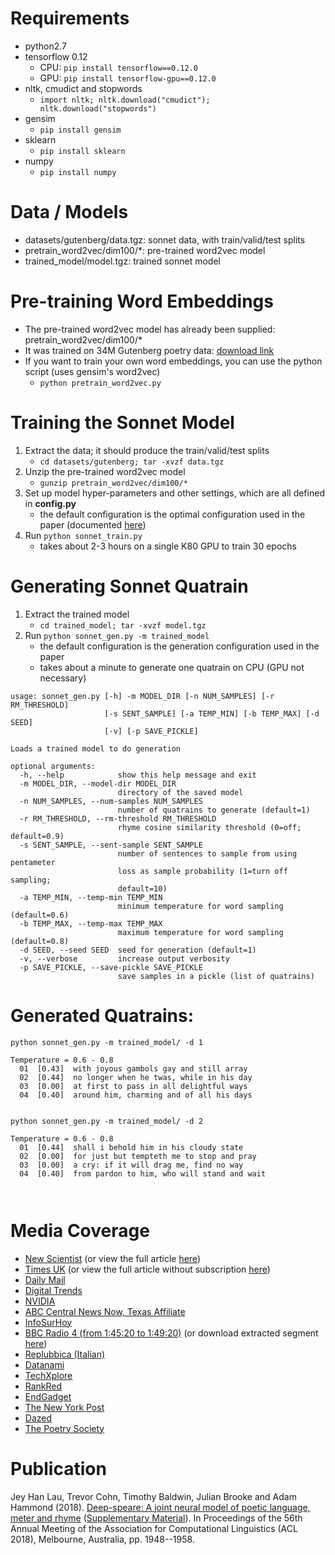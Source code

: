 # Requirements
- python2.7
- tensorflow 0.12
   - CPU: `pip install tensorflow==0.12.0`
   - GPU: `pip install tensorflow-gpu==0.12.0`
- nltk, cmudict and stopwords
   - `import nltk; nltk.download("cmudict"); nltk.download("stopwords")`
- gensim
   - `pip install gensim`
- sklearn
   - `pip install sklearn`
- numpy
   - `pip install numpy`

# Data / Models

- datasets/gutenberg/data.tgz: sonnet data, with train/valid/test splits
- pretrain_word2vec/dim100/*: pre-trained word2vec model
- trained_model/model.tgz: trained sonnet model

# Pre-training Word Embeddings

- The pre-trained word2vec model has already been supplied: pretrain_word2vec/dim100/*
- It was trained on 34M Gutenberg poetry data: [download link](https://ibm.box.com/s/yj38zwrk21q584y1y9qkjt1huf5nepuu)
- If you want to train your own word embeddings, you can use the python script (uses gensim's word2vec)
   * `python pretrain_word2vec.py`

# Training the Sonnet Model

1. Extract the data; it should produce the train/valid/test splits
   * `cd datasets/gutenberg; tar -xvzf data.tgz`
1. Unzip the pre-trained word2vec model
   * `gunzip pretrain_word2vec/dim100/*`
1. Set up model hyper-parameters and other settings, which are all defined in **config.py**
   * the default configuration is the optimal configuration used in the paper (documented [here](http://anthology.aclweb.org/attachments/P/P18/P18-1181.Notes.pdf))
1. Run `python sonnet_train.py`
   * takes about 2-3 hours on a single K80 GPU to train 30 epochs

# Generating Sonnet Quatrain

1. Extract the trained model
   * `cd trained_model; tar -xvzf model.tgz`
1. Run `python sonnet_gen.py -m trained_model`
   * the default configuration is the generation configuration used in the paper
   * takes about a minute to generate one quatrain on CPU (GPU not necessary)

```
usage: sonnet_gen.py [-h] -m MODEL_DIR [-n NUM_SAMPLES] [-r RM_THRESHOLD]
                     [-s SENT_SAMPLE] [-a TEMP_MIN] [-b TEMP_MAX] [-d SEED]
                     [-v] [-p SAVE_PICKLE]

Loads a trained model to do generation

optional arguments:
  -h, --help            show this help message and exit
  -m MODEL_DIR, --model-dir MODEL_DIR
                        directory of the saved model
  -n NUM_SAMPLES, --num-samples NUM_SAMPLES
                        number of quatrains to generate (default=1)
  -r RM_THRESHOLD, --rm-threshold RM_THRESHOLD
                        rhyme cosine similarity threshold (0=off; default=0.9)
  -s SENT_SAMPLE, --sent-sample SENT_SAMPLE
                        number of sentences to sample from using pentameter
                        loss as sample probability (1=turn off sampling;
                        default=10)
  -a TEMP_MIN, --temp-min TEMP_MIN
                        minimum temperature for word sampling (default=0.6)
  -b TEMP_MAX, --temp-max TEMP_MAX
                        maximum temperature for word sampling (default=0.8)
  -d SEED, --seed SEED  seed for generation (default=1)
  -v, --verbose         increase output verbosity
  -p SAVE_PICKLE, --save-pickle SAVE_PICKLE
                        save samples in a pickle (list of quatrains)
```      

# Generated Quatrains:

```
python sonnet_gen.py -m trained_model/ -d 1

Temperature = 0.6 - 0.8
  01  [0.43]  with joyous gambols gay and still array
  02  [0.44]  no longer when he twas, while in his day
  03  [0.00]  at first to pass in all delightful ways
  04  [0.40]  around him, charming and of all his days
  
  
python sonnet_gen.py -m trained_model/ -d 2
  
Temperature = 0.6 - 0.8
  01  [0.44]  shall i behold him in his cloudy state
  02  [0.00]  for just but tempteth me to stop and pray
  03  [0.00]  a cry: if it will drag me, find no way
  04  [0.40]  from pardon to him, who will stand and wait
  
  
```

# Media Coverage
- [New Scientist](https://www.newscientist.com/article/2175301-ai-creates-shakespearean-sonnets-and-theyre-actually-quite-good/) (or view the full article [here](media_coverage/new_scientist.jpg))
- [Times UK](https://www.thetimes.co.uk/article/computers-produce-poetry-by-the-meter-vk80077zl) (or view the full article without subscription [here](http://htmlpreview.github.io/?https://github.com/jhlau/deepspeare/blob/master/media_coverage/uk_times.html))
- [Daily Mail](http://www.dailymail.co.uk/sciencetech/article-6000619/Can-spot-real-Shakespeare-sonnet-AI-learns-write-poetry.html)
- [Digital Trends](https://www.digitaltrends.com/cool-tech/ai-generates-shakespearean-sonnets/)
- [NVIDIA](https://news.developer.nvidia.com/ai-sonnet-writing-poet-resembles-shakespeare/)
- [ABC Central News Now, Texas Affiliate](https://bit.ly/2M5s0zg)
- [InfoSurHoy](http://infosurhoy.com/cocoon/saii/xhtml/en_GB/health/can-you-spot-the-real-shakespeare-sonnet-ai-learns-how-write-its-own-poetry/)
- [BBC Radio 4 (from 1:45:20 to 1:49:20)](https://www.bbc.co.uk/programmes/b0bcddwc) (or download extracted segment [here](media_coverage/bbc-radio4-20180801.m4a))
- [Replubbica (Italian)](http://www.repubblica.it/scienze/2018/07/31/news/shakespeare_fatti_da_parte_i_sonetti_li_scrive_l_ai-203094778/?utm_source=dlvr.it&utm_medium=twitter)
- [Datanami](https://www.datanami.com/2018/08/01/deep-speare-emulates-the-bard-with-ai/)
- [TechXplore](https://techxplore.com/news/2018-08-sonnet-shakespeare.html)
- [RankRed](https://www.rankred.com/ai-writes-its-own-poetry/)
- [EndGadget](https://www.engadget.com/2018/08/10/Ai-sonnets-shakespeare/)
- [The New York Post](https://nypost.com/2018/08/08/researchers-trained-robots-to-write-poetry/)
- [Dazed](http://www.dazeddigital.com/science-tech/article/40985/1/artificial-intelligence-ai-poetry-sonnet-shakespeare)
- [The Poetry Society](https://poetrysociety.org.uk/news/you-need-a-bit-of-unpredictability-poetry-society-director-judith-palmer-on-ai-poetry-on-talkradio/)

# Publication

Jey Han Lau, Trevor Cohn, Timothy Baldwin, Julian Brooke and Adam Hammond (2018). [Deep-speare: A joint neural model of poetic language, meter and rhyme](http://aclweb.org/anthology/P18-1181) ([Supplementary Material](https://www.aclweb.org/anthology/attachments/P18-1181.Notes.pdf)). In Proceedings of the 56th Annual Meeting of the Association for Computational Linguistics (ACL 2018), Melbourne, Australia, pp. 1948--1958.
